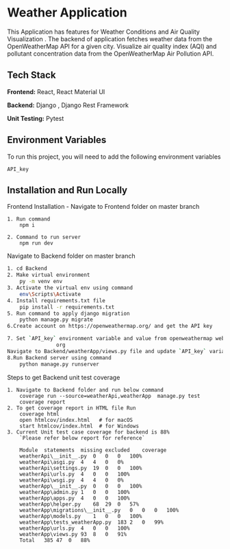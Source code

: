# Weather Application
This Application has features for Weather Conditions and Air Quality Visualization . The backend of application fetches weather data from the OpenWeatherMap API for a given
city.
Visualize air quality index (AQI) and pollutant concentration data from the OpenWeatherMap
Air Pollution API.

## Tech Stack

**Frontend:** React, React Material UI

**Backend:** Django , Django Rest Framework

**Unit Testing:** Pytest


## Environment Variables

To run this project, you will need to add the following environment variables

`API_key`

## Installation and Run Locally
Frontend Installation - Navigate to Frontend folder on master branch 
```
1. Run command
    npm i 

2. Command to run server
    npm run dev
```
Navigate to Backend folder on master branch

```bash
1. cd Backend
2. Make virtual environment
    py -m venv env
3. Activate the virtual env using command
    env\Scripts\Activate
4. Install requirements.txt file 
    pip install -r requirements.txt
5. Run command to apply django migration
    python manage.py migrate
6.Create account on https://openweathermap.org/ and get the API key 

7. Set `API_key` environment variable and value from openweathermap website
                org
Navigate to Backend/weatherApp/views.py file and update `API_key` variable to your key
8.Run Backend server using command 
    python manage.py runserver

```

Steps to get Backend unit test coverage 
```
1. Navigate to Backend folder and run below command
    coverage run --source=weatherApi,weatherApp  manage.py test
    coverage report
2. To get coverage report in HTML file Run 
    coverage html
    open htmlcov/index.html   # for macOS
    start htmlcov/index.html  # for Windows
3. Current Unit test case coverage for backend is 88%
    `Please refer below report for reference`
    
    Module	statements	missing	excluded	coverage
    weatherApi\__init__.py	0	0	0	100%
    weatherApi\asgi.py	4	4	0	0%
    weatherApi\settings.py	19	0	0	100%
    weatherApi\urls.py	4	0	0	100%
    weatherApi\wsgi.py	4	4	0	0%
    weatherApp\__init__.py	0	0	0	100%
    weatherApp\admin.py	1	0	0	100%
    weatherApp\apps.py	4	0	0	100%
    weatherApp\helper.py	68	29	0	57%
    weatherApp\migrations\__init__.py	0	0	0	100%
    weatherApp\models.py	1	0	0	100%
    weatherApp\tests_weatherApp.py	183	2	0	99%
    weatherApp\urls.py	4	0	0	100%
    weatherApp\views.py	93	8	0	91%
    Total	385	47	0	88%

```






